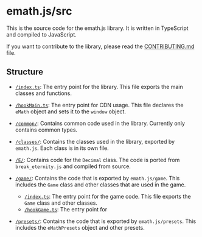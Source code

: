 # emath.js/src

This is the source code for the emath.js library. It is written in TypeScript and compiled to JavaScript.

If you want to contribute to the library, please read the [CONTRIBUTING.md](../CONTRIBUTING.md) file.

## Structure

- [`/index.ts`](./index.ts): The entry point for the library. This file exports the main classes and functions.
- [`/hookMain.ts`](./hookMain.ts): The entry point for CDN usage. This file declares the `eMath` object and sets it to the `window` object.

- [`/common/`](./common): Contains common code used in the library. Currently only contains common types.
- [`/classes/`](./classes): Contains the classes used in the library, exported by `emath.js`. Each class is in its own file.
- [`/E/`](./E): Contains code for the `Decimal` class. The code is ported from `break_eternity.js` and compiled from source.

- [`/game/`](./game): Contains the code that is exported by `emath.js/game`. This includes the `Game` class and other classes that are used in the game.
  - [`/index.ts`](./game/index.ts): The entry point for the game code. This file exports the `Game` class and other classes.
  - [`/hookGame.ts`](./game/hookGame.ts): The entry point for

- [`/presets/`](./presets): Contains the code that is exported by `emath.js/presets`. This includes the `eMathPresets` object and other presets.
